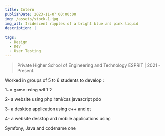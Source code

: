 ```yaml
---
title: Intern
publishDate: 2023-11-07 00:00:00
img: /assets/stock-1.jpg
img_alt: Iridescent ripples of a bright blue and pink liquid
description: |
  
tags:
  - Design
  - Dev
  - User Testing
---
```



> Private Higher School of Engineering and Technology ESPRIT | 2021 - Present.

Worked in groups of 5 to 6 students to develop : 

1- a game using sdl 1.2

2- a website using php html/css javascript pdo

3- a desktop application using c++ and qt

4- a website desktop and mobile applications using:

Symfony, Java and codename one 


